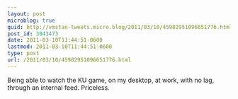 ```yaml
---
layout: post
microblog: true
guid: http://vmstan-tweets.micro.blog/2011/03/10/45902951096651776.html
post_id: 3043473
date: 2011-03-10T11:44:51-0600
lastmod: 2011-03-10T11:44:51-0600
type: post
url: /2011/03/10/45902951096651776.html
---
```

Being able to watch the KU game, on my desktop, at work, with no lag, through an internal feed. Priceless.
